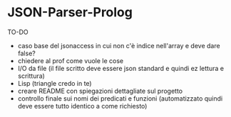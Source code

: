 # JSON-Parser-Prolog
TO-DO

- caso base del jsonaccess in cui non c'è indice nell'array e deve dare false?
- chiedere al prof come vuole le cose
- I/O da file (il file scritto deve essere json standard e quindi ez lettura e scrittura) 
- Lisp (triangle credo in te)
- creare README con spiegazioni dettagliate sul progetto 
- controllo finale sui nomi dei predicati e funzioni (automatizzato quindi deve essere tutto identico a come richiesto)

